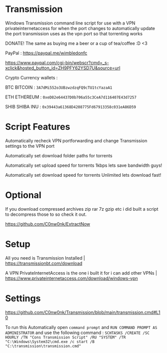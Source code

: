 # Transmission

Windows Transmission command line script for use with a VPN privateinternetaccess for when the port changes to automatically update the port transmission uses as the vpn port so that torrenting works

DONATE! The same as buying me a beer or a cup of tea/coffee :D <3

PayPal : https://paypal.me/wimbledonfc

https://www.paypal.com/cgi-bin/webscr?cmd=_s-xclick&hosted_button_id=ZH9PFY62YSD7U&source=url

Crypto Currency wallets :

BTC BITCOIN : `3A7dMi552o3UBzwzdzqFQ9cTU1tcYazaA1`

ETH ETHEREUM : `0xeD82e64437D0b706a55c3CeA7d116407E43d7257`

SHIB SHIBA INU : `0x39443a61368D4208775Fd67913358c031eA86D59`

# Script Features

Automatically recheck VPN portforwarding and change Transmission settings to the VPN port

Automatically set download folder paths for torrents

Automatically set upload speed for torrents 1kbps lets save bandwidth guys!

Automatically set download speed for torrents Unlimited lets download fast!

# Optional

If you download compressed archives zip rar 7z gzip etc i did built a script to decompress those to so check it out.

https://github.com/C0nw0nk/ExtractNow

# Setup

All you need is Transmission Installed | https://transmissionbt.com/download

A VPN PrivateInternetAccess is the one i built it for i can add other VPNs | https://www.privateinternetaccess.com/download/windows-vpn

# Settings

https://github.com/C0nw0nk/Transmission/blob/main/transmission.cmd#L10

To run this Automatically open `command prompt` and `RUN COMMAND PROMPT AS ADMINISTRATOR` and use the following command :
`SCHTASKS /CREATE /SC HOURLY /TN "Cons Transmission Script" /RU "SYSTEM" /TR "C:\Windows\System32\cmd.exe /c start /B "C:\transmission\transmission.cmd"`
